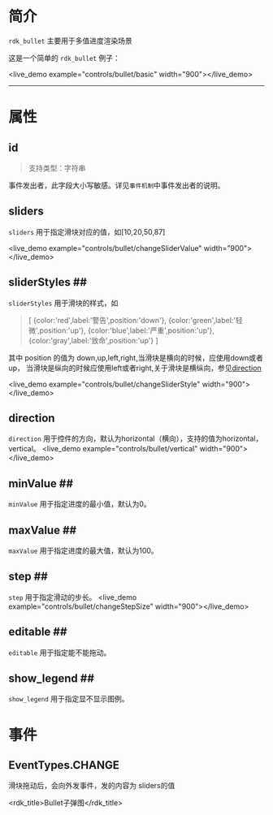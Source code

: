 # 简介 #

`rdk_bullet` 主要用于多值进度渲染场景


这是一个简单的 `rdk_bullet` 例子：

<live_demo example="controls/bullet/basic" width="900"></live_demo>

---
# 属性 #

## id ##
>支持类型：字符串

事件发出者，此字段大小写敏感。详见`事件机制`中事件发出者的说明。

## sliders <binding></binding> ##
`sliders` 用于指定滑块对应的值，如[10,20,50,87]

<live_demo example="controls/bullet/changeSliderValue" width="900"></live_demo>
## sliderStyles  <binding></binding>##

`sliderStyles` 用于滑块的样式，如
   > [
>                     {color:'red',label:'警告',position:'down'},
>                     {color:'green',label:'轻微',position:'up'},
>                     {color:'blue',label:'严重',position:'up'},
>                     {color:'gray',label:'致命',position:'up'}
>                 ]

其中 position 的值为 down,up,left,right,当滑块是横向的时候，应使用down或者up，
当滑块是纵向的时候应使用left或者right,关于滑块是横纵向，参见[direction](#direction)

<live_demo example="controls/bullet/changeSliderStyle" width="900"></live_demo>


## direction ##

`direction` 用于控件的方向，默认为horizontal（横向），支持的值为horizontal，vertical。
<live_demo example="controls/bullet/vertical" width="900"></live_demo>

## minValue <binding></binding>##

`minValue` 用于指定进度的最小值，默认为0。

## maxValue <binding></binding>##

`maxValue` 用于指定进度的最大值，默认为100。

## step <binding></binding>##

`step` 用于指定滑动的步长。
<live_demo example="controls/bullet/changeStepSize" width="900"></live_demo>

## editable <binding></binding>##

`editable` 用于指定能不能拖动。

## show_legend <binding></binding>##

`show_legend` 用于指定显不显示图例。




# 事件 #

## EventTypes.CHANGE ##
滑块拖动后，会向外发事件，发的内容为 sliders的值
		

<rdk_title>Bullet子弹图</rdk_title>